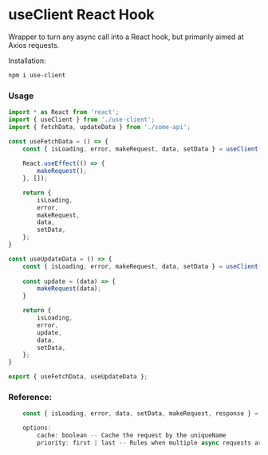 # useClient React Hook
Wrapper to turn any async call into a React hook, but primarily aimed at Axios requests.
 
Installation:

  ```sh
  npm i use-client
  ```

### Usage

```javascript
import * as React from 'react';
import { useClient } from './use-client';
import { fetchData, updateData } from './some-api';

const useFetchData = () => {
    const { isLoading, error, makeRequest, data, setData } = useClient('unique.name', () => fetchData(), { cache: true });
    
    React.useEffect(() => {
        makeRequest();    
    }, []);

    return {
        isLoading,
        error,
        makeRequest,
        data,    
        setData,
    };
}

const useUpdateData = () => {
    const { isLoading, error, makeRequest, data, setData } = useClient('other.unique.name', (data) => updateData(data));
    
    const update = (data) => {
        makeRequest(data);    
    }   

    return {
        isLoading,
        error,
        update,
        data,    
        setData,
    };
}

export { useFetchData, useUpdateData };

```

### Reference:

```javascript
    const { isLoading, error, data, setData, makeRequest, response } = useClient(uniqueName, call, options);

    options:
        cache: boolean -- Cache the request by the uniqueName
        priority: first | last -- Rules when multiple async requests are fired. First ignores all but the first request, last ignores all but the last request.
```






